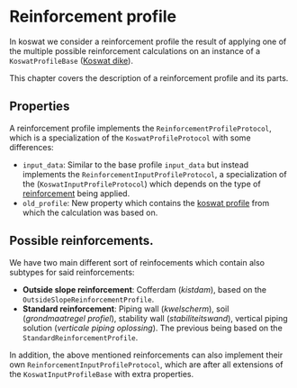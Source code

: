 # Reinforcement profile

In koswat we consider a reinforcement profile the result of applying one of the multiple possible reinforcement calculations on an instance of a `KoswatProfileBase` ([Koswat dike](koswat_dike.md)).

This chapter covers the description of a reinforcement profile and its parts.

## Properties

A reinforcement profile implements the `ReinforcementProfileProtocol`, which is a specialization of the `KoswatProfileProtocol` with some differences:

- `input_data`: Similar to the base profile `input_data` but instead implements the `ReinforcementInputProfileProtocol`, a specialization of the (`KoswatInputProfileProtocol`) which depends on the type of [reinforcement](#possible-reinforcements) being applied.
- `old_profile`: New property which contains the [koswat profile](koswat_dike.md#koswat-dike) from which the calculation was based on.


## Possible reinforcements.

We have two main different sort of reinfocements which contain also subtypes for said reinforcements: 

- __Outside slope reinforcement__: Cofferdam (_kistdam_), based on the `OutsideSlopeReinforcementProfile`.
- __Standard reinforcement__: Piping wall (_kwelscherm_), soil (_grondmaatregel profiel_), stability wall (_stabiliteitswand_), vertical piping solution (_verticale piping oplossing_). The previous being based on the `StandardReinforcementProfile`.

In addition, the above mentioned reinforcements can also implement their own `ReinforcementInputProfileProtocol`, which are after all extensions of the `KoswatInputProfileBase` with extra properties.